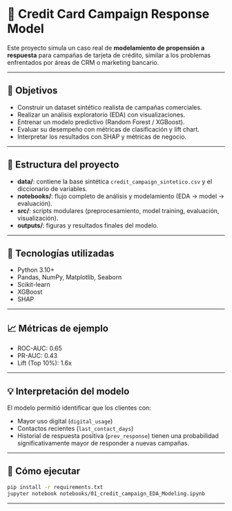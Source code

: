 # 🎯 Credit Card Campaign Response Model

Este proyecto simula un caso real de **modelamiento de propensión a respuesta** para campañas de tarjeta de crédito, similar a los problemas enfrentados por áreas de CRM o marketing bancario.

---

## 🚀 Objetivos
- Construir un dataset sintético realista de campañas comerciales.
- Realizar un análisis exploratorio (EDA) con visualizaciones.
- Entrenar un modelo predictivo (Random Forest / XGBoost).
- Evaluar su desempeño con métricas de clasificación y lift chart.
- Interpretar los resultados con SHAP y métricas de negocio.

---

## 📂 Estructura del proyecto
- **data/**: contiene la base sintética `credit_campaign_sintetico.csv` y el diccionario de variables.
- **notebooks/**: flujo completo de análisis y modelamiento (EDA → model → evaluación).
- **src/**: scripts modulares (preprocesamiento, model training, evaluación, visualización).
- **outputs/**: figuras y resultados finales del modelo.

---

## 🧰 Tecnologías utilizadas
- Python 3.10+
- Pandas, NumPy, Matplotlib, Seaborn
- Scikit-learn
- XGBoost
- SHAP

---

## 📈 Métricas de ejemplo
- ROC-AUC: 0.65  
- PR-AUC: 0.43  
- Lift (Top 10%): 1.6x

---

## 💡 Interpretación del modelo
El modelo permitió identificar que los clientes con:
- Mayor uso digital (`digital_usage`)
- Contactos recientes (`last_contact_days`)
- Historial de respuesta positiva (`prev_response`)
tienen una probabilidad significativamente mayor de responder a nuevas campañas.

---

## 🧾 Cómo ejecutar
```bash
pip install -r requirements.txt
jupyter notebook notebooks/01_credit_campaign_EDA_Modeling.ipynb
```

---
